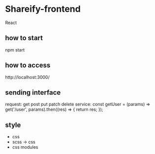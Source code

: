 # Shareify-frontend

React

## how to start
npm start

## how to access
http://localhost:3000/

## sending interface
request: get post put patch delete
service: const getUser = (params) => get('/user', params).then((res) => {
  return res;
});



## style 
- css
- scss -> css
- css modules 
